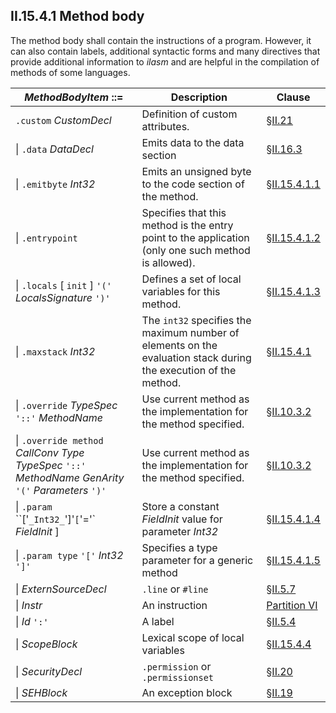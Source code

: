 ## II.15.4.1 Method body

The method body shall contain the instructions of a program. However, it can also contain labels, additional syntactic forms and many directives that provide additional information to *ilasm* and are helpful in the compilation of methods of some languages.

 | _MethodBodyItem_ ::= | Description | Clause
 | ---- | ---- | ----
 | `.custom` _CustomDecl_ | Definition of custom attributes. | §[II.21](ii.21-custom-attributes.md)
 | \| `.data` _DataDecl_ | Emits data to the data section | §[II.16.3](ii.16.3-embedding-data-in-a-pe-file.md)
 | \| `.emitbyte` _Int32_ | Emits an unsigned byte to the code section of the method. | §[II.15.4.1.1](ii.15.4.1.1-the-emitbyte-directive.md)
 | \| `.entrypoint` | Specifies that this method is the entry point to the application (only one such method is allowed). | §[II.15.4.1.2](ii.15.4.1.2-the-entrypoint-directive.md)
 | \| `.locals` [ `init` ] `'('` _LocalsSignature_ `')'` | Defines a set of local variables for this method. | §[II.15.4.1.3](ii.15.4.1.3-the-locals-directive.md)
 | \| `.maxstack` _Int32_ | The `int32` specifies the maximum number of elements on the evaluation stack during the execution of the method. | §[II.15.4.1](ii.15.4.1-method-body.md)
 | \| `.override` _TypeSpec_ `'::'` _MethodName_ | Use current method as the implementation for the method specified. | §[II.10.3.2](#todo-missing-hyperlink)
 | \| `.override method` _CallConv_ _Type_ _TypeSpec_ `'::'` _MethodName_ _GenArity_ `'('` _Parameters_ `')'` | Use current method as the implementation for the method specified. | §[II.10.3.2](#todo-missing-hyperlink)
 | \| `.param` ``['` _Int32_ `']'` [ `'='` _FieldInit_ ] | Store a constant _FieldInit_ value for parameter _Int32_ | §[II.15.4.1.4](ii.15.4.1.4-the-param-directive.md)
 | \| `.param type` `'['` _Int32_ `']'` | Specifies a type parameter for a generic method | §[II.15.4.1.5](ii.15.4.1.5-the-param-type_directive.md)
 | \| _ExternSourceDecl_ | `.line` or `#line` | §[II.5.7](ii.5.7-source-line-information.md)
 | \| _Instr_ | An instruction | [Partition VI](#todo-missing-hyperlink)
 | \| _Id_ `':'` | A label | §[II.5.4](ii.5.4-labels-and-lists-of-labels.md)
 | \| _ScopeBlock_ | Lexical scope of local variables | §[II.15.4.4](ii.15.4.4-scope-blocks.md)
 | \| _SecurityDecl_ | `.permission` or `.permissionset` | §[II.20](ii.20-declarative-security.md)
 | \| _SEHBlock_ | An exception block | §[II.19](ii.19-exception-handling.md)

